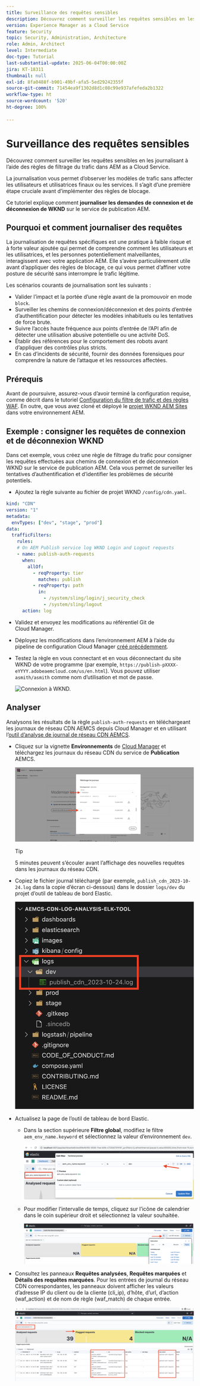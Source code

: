 ```yaml
---
title: Surveillance des requêtes sensibles
description: Découvrez comment surveiller les requêtes sensibles en les journalisant à l’aide des règles de filtrage du trafic dans AEM as a Cloud Service.
version: Experience Manager as a Cloud Service
feature: Security
topic: Security, Administration, Architecture
role: Admin, Architect
level: Intermediate
doc-type: Tutorial
last-substantial-update: 2025-06-04T00:00:00Z
jira: KT-18311
thumbnail: null
exl-id: 8fa0488f-b901-49bf-afa5-5ed29242355f
source-git-commit: 71454ea9f1302d8d1c08c99e937afefeda2b1322
workflow-type: ht
source-wordcount: '520'
ht-degree: 100%

---
```


# Surveillance des requêtes sensibles

Découvrez comment surveiller les requêtes sensibles en les journalisant à l’aide des règles de filtrage du trafic dans AEM as a Cloud Service.

La journalisation vous permet d’observer les modèles de trafic sans affecter les utilisateurs et utilisatrices finaux ou les services. Il s’agit d’une première étape cruciale avant d’implémenter des règles de blocage.

Ce tutoriel explique comment **journaliser les demandes de connexion et de déconnexion de WKND** sur le service de publication AEM.

## Pourquoi et comment journaliser des requêtes

La journalisation de requêtes spécifiques est une pratique à faible risque et à forte valeur ajoutée qui permet de comprendre comment les utilisateurs et les utilisatrices, et les personnes potentiellement malveillantes, interagissent avec votre application AEM. Elle s’avère particulièrement utile avant d’appliquer des règles de blocage, ce qui vous permet d’affiner votre posture de sécurité sans interrompre le trafic légitime.

Les scénarios courants de journalisation sont les suivants :

- Valider l’impact et la portée d’une règle avant de la promouvoir en mode `block`.
- Surveiller les chemins de connexion/déconnexion et des points d’entrée d’authentification pour détecter les modèles inhabituels ou les tentatives de force brute.
- Suivre l’accès haute fréquence aux points d’entrée de l’API afin de détecter une utilisation abusive potentielle ou une activité DoS.
- Établir des références pour le comportement des robots avant d’appliquer des contrôles plus stricts.
- En cas d’incidents de sécurité, fournir des données forensiques pour comprendre la nature de l’attaque et les ressources affectées.

## Prérequis

Avant de poursuivre, assurez-vous d’avoir terminé la configuration requise, comme décrit dans le tutoriel [Configuration du filtre de trafic et des règles WAF](../setup.md). En outre, que vous avez cloné et déployé le [projet WKND AEM Sites](https://github.com/adobe/aem-guides-wknd) dans votre environnement AEM.

## Exemple : consigner les requêtes de connexion et de déconnexion WKND

Dans cet exemple, vous créez une règle de filtrage du trafic pour consigner les requêtes effectuées aux chemins de connexion et de déconnexion WKND sur le service de publication AEM. Cela vous permet de surveiller les tentatives d’authentification et d’identifier les problèmes de sécurité potentiels.

- Ajoutez la règle suivante au fichier de projet WKND `/config/cdn.yaml`.

```yaml
kind: "CDN"
version: "1"
metadata:
  envTypes: ["dev", "stage", "prod"]
data:
  trafficFilters:
    rules:
    # On AEM Publish service log WKND Login and Logout requests
    - name: publish-auth-requests
      when:
        allOf:
          - reqProperty: tier
            matches: publish
          - reqProperty: path
            in:
              - /system/sling/login/j_security_check
              - /system/sling/logout
      action: log   
```

- Validez et envoyez les modifications au référentiel Git de Cloud Manager.

- Déployez les modifications dans l’environnement AEM à l’aide du pipeline de configuration Cloud Manager [créé précédemment](../setup.md#deploy-rules-using-adobe-cloud-manager).

- Testez la règle en vous connectant et en vous déconnectant du site WKND de votre programme (par exemple, `https://publish-pXXXX-eYYYY.adobeaemcloud.com/us/en.html`). Vous pouvez utiliser `asmith/asmith` comme nom d’utilisation et mot de passe.

  ![Connexion à WKND.](../assets/how-to/wknd-login.png)

## Analyser

Analysons les résultats de la règle `publish-auth-requests` en téléchargeant les journaux de réseau CDN AEMCS depuis Cloud Manager et en utilisant l’[outil d’analyse de journal de réseau CDN AEMCS](../setup.md#setup-the-elastic-dashboard-tool).

- Cliquez sur la vignette **Environnements** de [Cloud Manager](https://my.cloudmanager.adobe.com/) et téléchargez les journaux du réseau CDN du service de **Publication** AEMCS.

  ![Téléchargements des journaux de réseau CDN Cloud Manager](../assets/how-to/cloud-manager-cdn-log-downloads.png)

  >[!TIP]
  >
  > 5 minutes peuvent s’écouler avant l’affichage des nouvelles requêtes dans les journaux du réseau CDN.

- Copiez le fichier journal téléchargé (par exemple, `publish_cdn_2023-10-24.log` dans la copie d’écran ci-dessous) dans le dossier `logs/dev` du projet d’outil de tableau de bord Elastic.

  ![Dossier des journaux d’outils ELK.](../assets/how-to/elk-tool-logs-folder.png)

- Actualisez la page de l’outil de tableau de bord Elastic.
   - Dans la section supérieure **Filtre global**, modifiez le filtre `aem_env_name.keyword` et sélectionnez la valeur d’environnement `dev`.

     ![Filtre global de l’outil ELK.](../assets/how-to/elk-tool-global-filter.png)

   - Pour modifier l’intervalle de temps, cliquez sur l’icône de calendrier dans le coin supérieur droit et sélectionnez la valeur souhaitée.

     ![Intervalle de temps de l’outil ELK.](../assets/how-to/elk-tool-time-interval.png)

- Consultez les panneaux **Requêtes analysées**, **Requêtes marquées** et **Détails des requêtes marquées**. Pour les entrées de journal du réseau CDN correspondantes, les panneaux doivent afficher les valeurs d’adresse IP du client ou de la cliente (cli_ip), d’hôte, d’url, d’action (waf_action) et de nom de règle (waf_match) de chaque entrée.

  ![Tableau de bord de l’outil ELK.](../assets/how-to/elk-tool-dashboard.png)
